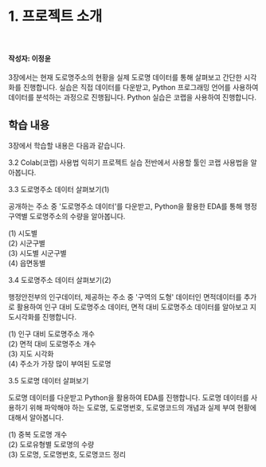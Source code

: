# 1. 프로젝트 소개

<br>

#### 작성자: 이정윤

3장에서는 현재 도로명주소의 현황을 실제 도로명 데이터를 통해 살펴보고 간단한 시각화를 진행합니다. 실습은 직접 데이터를 다운받고, Python 프로그래밍 언어를 사용하여 데이터를 분석하는 과정으로 진행됩니다. Python 실습은 코랩을 사용하여 진행합니다.

## 학습 내용

3장에서 학습할 내용은 다음과 같습니다.

3.2 Colab(코랩) 사용법 익히기
프로젝트 실습 전반에서 사용할 툴인 코랩 사용법을 알아봅니다.

3.3 도로명주소 데이터 살펴보기(1)

공개하는 주소 중 '도로명주소 데이터'를 다운받고, Python을 활용한 EDA를 통해 행정구역별 도로명주소의 수량을 알아봅니다.

(1) 시도별  
(2) 시군구별  
(3) 시도별 시군구별  
(4) 읍면동별

3.4 도로명주소 데이터 살펴보기(2)

행정안전부의 인구데이터, 제공하는 주소 중 '구역의 도형' 데이터인 면적데이터를 추가로 활용하여 인구 대비 도로명주소 데이터, 면적 대비 도로명주소 데이터를 알아보고 지도시각화를 진행합니다.

(1) 인구 대비 도로명주소 개수  
(2) 면적 대비 도로명주소 개수  
(3) 지도 시각화  
(4) 주소가 가장 많이 부여된 도로명

3.5 도로명 데이터 살펴보기

도로명 데이터를 다운받고 Python을 활용하여 EDA를 진행합니다. 도로명 데이터를 사용하기 위해 파악해야 하는 도로명, 도로명번호, 도로명코드의 개념과 실제 부여 현황에 대해서 알아봅니다.

(1) 중복 도로명 개수  
(2) 도로유형별 도로명의 수량  
(3) 도로명, 도로명번호, 도로명코드 정리

